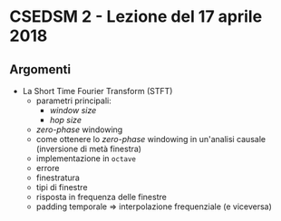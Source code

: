 # CSEDSM 2 - Lezione del 17 aprile 2018

## Argomenti

* La Short Time Fourier Transform (STFT)
  * parametri principali:
    * *window size*
    * *hop size*
  * *zero-phase* windowing
  * come ottenere lo *zero-phase* windowing in un'analisi causale (inversione
    di metà finestra)
  * implementazione in `octave`
  * errore
  * finestratura
  * tipi di finestre
  * risposta in frequenza delle finestre
  * padding temporale => interpolazione frequenziale (e viceversa)
